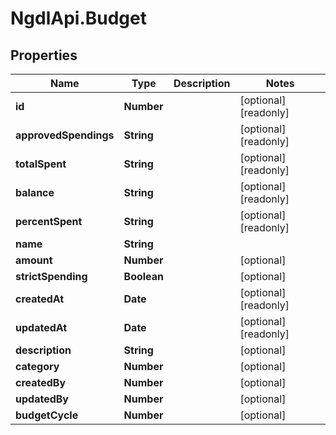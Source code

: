 # NgdlApi.Budget

## Properties

Name | Type | Description | Notes
------------ | ------------- | ------------- | -------------
**id** | **Number** |  | [optional] [readonly] 
**approvedSpendings** | **String** |  | [optional] [readonly] 
**totalSpent** | **String** |  | [optional] [readonly] 
**balance** | **String** |  | [optional] [readonly] 
**percentSpent** | **String** |  | [optional] [readonly] 
**name** | **String** |  | 
**amount** | **Number** |  | [optional] 
**strictSpending** | **Boolean** |  | [optional] 
**createdAt** | **Date** |  | [optional] [readonly] 
**updatedAt** | **Date** |  | [optional] [readonly] 
**description** | **String** |  | [optional] 
**category** | **Number** |  | [optional] 
**createdBy** | **Number** |  | [optional] 
**updatedBy** | **Number** |  | [optional] 
**budgetCycle** | **Number** |  | [optional] 


